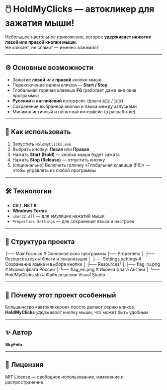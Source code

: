 # 🖱️ HoldMyClicks — автокликер для зажатия мыши!

Небольшое настольное приложение, которое **удерживает нажатие левой или правой кнопки мыши**.  
Не кликает, не спамит — именно *зажимает*

---

## ⚙️ Основные возможности

- Зажатие **левой** или **правой** кнопки мыши  
- Переключение одним кликом — **Start / Stop**  
- Глобальная горячая клавиша **F6** (работает даже вне окна программы)  
- **Русский** и **английский** интерфейс (флаги 🇷🇺 / 🇬🇧)  
- Сохранение выбранной кнопки и языка между запусками  
- Минималистичный и понятный интерфейс (в разработке)

---

## 🚀 Как использовать

1. Запустить `HoldMyClicks.exe`  
2. Выбрать кнопку: **Левая** или **Правая**  
3. Нажать **Start (Hold)** — кнопка мыши будет зажата  
4. Нажать **Stop (Release)** — отпустить кнопку  
5. (опционально) Включить галочку «Глобальная клавиша (F6)» — чтобы управлять из любой программы  

---

## 🛠️ Технологии

- **C# / .NET 8**  
- **Windows Forms**  
- `user32.dll` — для эмуляции нажатий мыши  
- `Properties.Settings` — для сохранения языка и настроек  

---

## 📁 Структура проекта
├── MainForm.cs # Основное окно программы
├── Properties/
│ ├── Resources.resx # Флаги и локализация
│ ├── Settings.settings # Сохранение языка и выбора кнопки
│
├── Resources/
│ ├── flag_ru.png # Иконка флага России
│ └── flag_en.png # Иконка флага Англии
│
└── HoldMyClicks.sln # Файл решения Visual Studio

---

## 💬 Почему этот проект особенный

Большинство «автокликеров» просто делают серию кликов.  
**HoldMyClicks** *удерживает* кнопку мыши, что может быть удобным.

---

## ✨ Автор

**SkyFelo**  

---

## 📄 Лицензия

MIT License — свободное использование, изменение и распространение.



